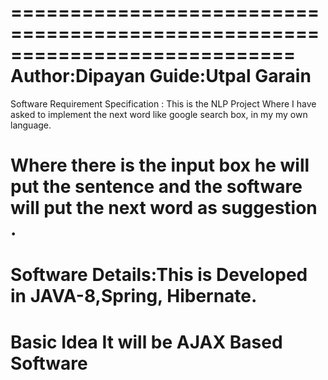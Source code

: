 ============================================================================
Author:Dipayan
Guide:Utpal Garain
============================================================================

Software Requirement Specification :
This is the NLP Project Where I have asked to implement the next word like google search box, in my my  own language.

Where there is the input box he will put the sentence and the software will put the next word as suggestion .
============================================================================
Software Details:This is Developed in JAVA-8,Spring, Hibernate.
============================================================================
Basic Idea
It will be AJAX Based Software 
============================================================================  